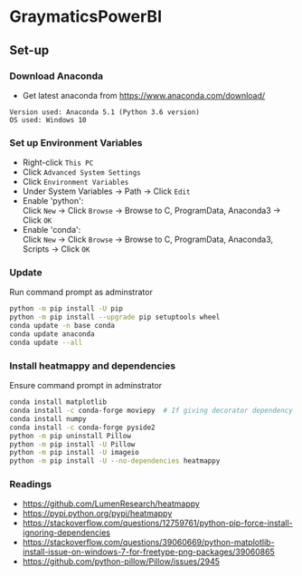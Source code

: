 # GraymaticsPowerBI

## Set-up

### Download Anaconda
- Get latest anaconda from https://www.anaconda.com/download/
```
Version used: Anaconda 5.1 (Python 3.6 version)
OS used: Windows 10
```

### Set up Environment Variables
- Right-click `This PC`
- Click `Advanced System Settings`
- Click `Environment Variables`
- Under System Variables -> Path -> Click `Edit`
- Enable 'python':  
    Click `New` -> Click `Browse` -> Browse to C, ProgramData, Anaconda3 -> Click `OK`
- Enable 'conda':  
    Click `New` -> Click `Browse` -> Browse to C, ProgramData, Anaconda3, Scripts -> Click `OK`

### Update
Run command prompt as adminstrator
```bash
python -m pip install -U pip
python -m pip install --upgrade pip setuptools wheel
conda update -n base conda
conda update anaconda
conda update --all
```

### Install heatmappy and dependencies
Ensure command prompt in adminstrator
```bash
conda install matplotlib
conda install -c conda-forge moviepy  # If giving decorator dependency conflict, do: conda uninstall decorator
conda install numpy
conda install -c conda-forge pyside2
python -m pip uninstall Pillow
python -m pip install -U Pillow
python -m pip install -U imageio
python -m pip install -U --no-dependencies heatmappy
```

### Readings
- https://github.com/LumenResearch/heatmappy
- https://pypi.python.org/pypi/heatmappy
- https://stackoverflow.com/questions/12759761/python-pip-force-install-ignoring-dependencies
- https://stackoverflow.com/questions/39060669/python-matplotlib-install-issue-on-windows-7-for-freetype-png-packages/39060865
- https://github.com/python-pillow/Pillow/issues/2945
